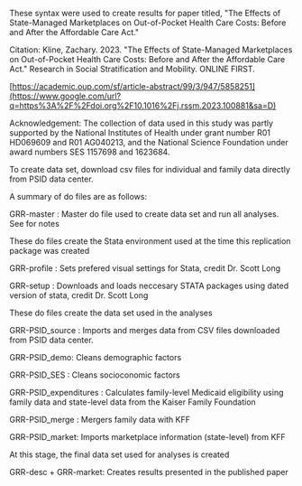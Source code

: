 These syntax were used to create results for paper titled, "The Effects of State-Managed Marketplaces on Out-of-Pocket Health Care Costs: Before and After the Affordable Care Act."

Citation: Kline, Zachary. 2023. "The Effects of State-Managed Marketplaces on Out-of-Pocket Health Care Costs: Before and After the Affordable Care Act." Research in Social Stratification and Mobility. ONLINE FIRST.

[https://academic.oup.com/sf/article-abstract/99/3/947/5858251](https://www.google.com/url?q=https%3A%2F%2Fdoi.org%2F10.1016%2Fj.rssm.2023.100881&sa=D)

Acknowledgement: The collection of data used in this study was partly supported by the National Institutes of Health under grant number R01 HD069609 and R01 AG040213, and the National Science Foundation under award numbers SES 1157698 and 1623684.

To create data set, download csv files for individual and family data directly from PSID data center.

A summary of do files are as follows:

GRR-master : Master do file used to create data set and run all analyses. See for notes

These do files create the Stata environment used at the time this replication package was created

GRR-profile : Sets prefered visual settings for Stata, credit Dr. Scott Long

GRR-setup : Downloads and loads neccesary STATA packages using dated version of stata, credit Dr. Scott Long

These do files create the data set used in the analyses

GRR-PSID_source : Imports and merges data from CSV files downloaded from PSID data center.

GRR-PSID_demo: Cleans demographic factors

GRR-PSID_SES : Cleans socioconomic factors

GRR-PSID_expenditures : Calculates family-level Medicaid eligibility using family data and state-level data from the Kaiser Family Foundation 

GRR-PSID_merge : Mergers family data with KFF 

GRR-PSID_market: Imports marketplace information (state-level) from KFF


At this stage, the final data set used for analyses is created

GRR-desc + GRR-market: Creates results presented in the published paper
